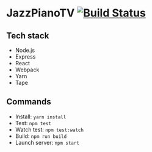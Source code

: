 # JazzPianoTV [![Build Status](https://travis-ci.org/amypellegrini/JazzPianoTV.svg?branch=dev)](https://travis-ci.org/amypellegrini/JazzPianoTV)

## Tech stack

- Node.js
- Express
- React
- Webpack
- Yarn
- Tape

## Commands

- Install: `yarn install`
- Test: `npm test`
- Watch test: `npm test:watch`
- Build: `npm run build`
- Launch server: `npm start`

